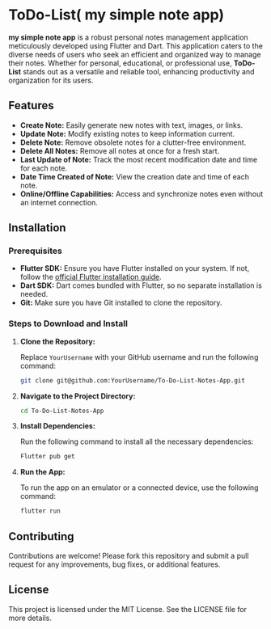 # ToDo-List( my simple note app)

**my simple note app** is a robust personal notes management application meticulously developed using Flutter and Dart. This application caters to the diverse needs of users who seek an efficient and organized way to manage their notes. Whether for personal, educational, or professional use, **ToDo-List** stands out as a versatile and reliable tool, enhancing productivity and organization for its users.

## Features

- **Create Note:** Easily generate new notes with text, images, or links.
- **Update Note:** Modify existing notes to keep information current.
- **Delete Note:** Remove obsolete notes for a clutter-free environment.
- **Delete All Notes:** Remove all notes at once for a fresh start.
- **Last Update of Note:** Track the most recent modification date and time for each note.
- **Date Time Created of Note:** View the creation date and time of each note.
- **Online/Offline Capabilities:** Access and synchronize notes even without an internet connection.

## Installation

### Prerequisites

- **Flutter SDK:** Ensure you have Flutter installed on your system. If not, follow the [official Flutter installation guide](https://flutter.dev/docs/get-started/install).
- **Dart SDK:** Dart comes bundled with Flutter, so no separate installation is needed.
- **Git:** Make sure you have Git installed to clone the repository.

### Steps to Download and Install

1. **Clone the Repository:**

   Replace `YourUsername` with your GitHub username and run the following command:

   ```bash
   git clone git@github.com:YourUsername/To-Do-List-Notes-App.git

2. **Navigate to the Project Directory:**

   ```bash
   cd To-Do-List-Notes-App
   
3. **Install Dependencies:**

   Run the following command to install all the necessary dependencies:

   ```bash
   Flutter pub get

4. **Run the App:**

   To run the app on an emulator or a connected device, use the following command:

   ```bash
   flutter run

## Contributing
  
  Contributions are welcome! Please fork this repository and submit a pull request for any improvements, bug fixes, or additional features.

## License
  
  This project is licensed under the MIT License. See the LICENSE file for more details.
